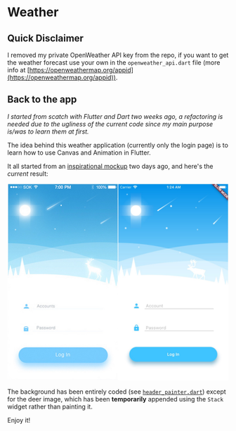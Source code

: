 # Weather

## Quick Disclaimer

I removed my private OpenWeather API key from the repo, if you want to get the weather forecast use your own in the `openweather_api.dart` file (more info at [https://openweathermap.org/appid](https://openweathermap.org/appid)).

## Back to the app

*I started from scatch with Flutter and Dart two weeks ago, a refactoring is needed due to the ugliness of the current code since my main purpose is/was to learn them at first.*

The idea behind this weather application (currently only the login page) is to learn how to use Canvas and Animation in Flutter.

It all started from an [inspirational mockup](https://dribbble.com/shots/2695917-Weather-Login-App) two days ago, and here's the *current* result:

![test](./README/comparison.jpg)

The background has been entirely coded (see [`header_painter.dart`](https://github.com/alessandroaime/Weather/blob/master/lib/header_painter.dart)) except for the deer image, which has been **temporarily** appended using the `Stack` widget rather than painting it.

Enjoy it!
